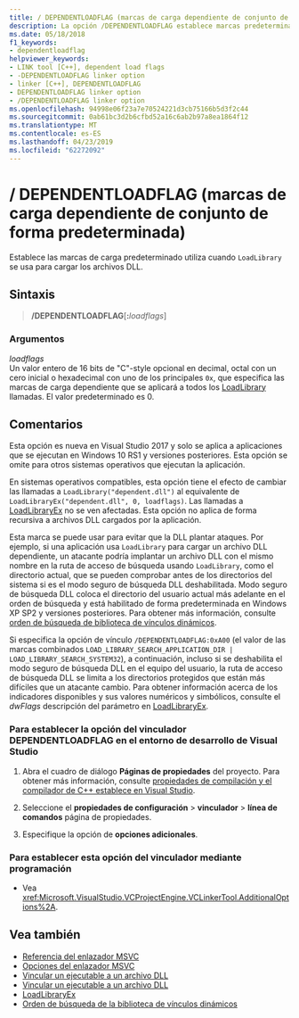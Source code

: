 ```yaml
---
title: / DEPENDENTLOADFLAG (marcas de carga dependiente de conjunto de forma predeterminada)
description: La opción /DEPENDENTLOADFLAG establece marcas predeterminadas para los archivos DLL cargados mediante LoadLibrary
ms.date: 05/18/2018
f1_keywords:
- dependentloadflag
helpviewer_keywords:
- LINK tool [C++], dependent load flags
- -DEPENDENTLOADFLAG linker option
- linker [C++], DEPENDENTLOADFLAG
- DEPENDENTLOADFLAG linker option
- /DEPENDENTLOADFLAG linker option
ms.openlocfilehash: 94998e06f23a7e70524221d3cb75166b5d3f2c44
ms.sourcegitcommit: 0ab61bc3d2b6cfbd52a16c6ab2b97a8ea1864f12
ms.translationtype: MT
ms.contentlocale: es-ES
ms.lasthandoff: 04/23/2019
ms.locfileid: "62272092"
---
```

# <a name="dependentloadflag-set-default-dependent-load-flags"></a>/ DEPENDENTLOADFLAG (marcas de carga dependiente de conjunto de forma predeterminada)

Establece las marcas de carga predeterminado utiliza cuando `LoadLibrary` se usa para cargar los archivos DLL.

## <a name="syntax"></a>Sintaxis

> **/DEPENDENTLOADFLAG**[**:**_loadflags_]

### <a name="arguments"></a>Argumentos

*loadflags*<br/>
Un valor entero de 16 bits de "C"-style opcional en decimal, octal con un cero inicial o hexadecimal con uno de los principales `0x`, que especifica las marcas de carga dependiente que se aplicará a todos los [LoadLibrary](/windows/desktop/api/libloaderapi/nf-libloaderapi-loadlibraryexa) llamadas. El valor predeterminado es 0.

## <a name="remarks"></a>Comentarios

Esta opción es nueva en Visual Studio 2017 y solo se aplica a aplicaciones que se ejecutan en Windows 10 RS1 y versiones posteriores. Esta opción se omite para otros sistemas operativos que ejecutan la aplicación.

En sistemas operativos compatibles, esta opción tiene el efecto de cambiar las llamadas a `LoadLibrary("dependent.dll")` al equivalente de `LoadLibraryEx("dependent.dll", 0, loadflags)`. Las llamadas a [LoadLibraryEx](/windows/desktop/api/libloaderapi/nf-libloaderapi-loadlibraryexa) no se ven afectadas. Esta opción no aplica de forma recursiva a archivos DLL cargados por la aplicación.

Esta marca se puede usar para evitar que la DLL plantar ataques. Por ejemplo, si una aplicación usa `LoadLibrary` para cargar un archivo DLL dependiente, un atacante podría implantar un archivo DLL con el mismo nombre en la ruta de acceso de búsqueda usando `LoadLibrary`, como el directorio actual, que se pueden comprobar antes de los directorios del sistema si es el modo seguro de búsqueda DLL deshabilitada. Modo seguro de búsqueda DLL coloca el directorio del usuario actual más adelante en el orden de búsqueda y está habilitado de forma predeterminada en Windows XP SP2 y versiones posteriores. Para obtener más información, consulte [orden de búsqueda de biblioteca de vínculos dinámicos](/windows/desktop/Dlls/dynamic-link-library-search-order).

Si especifica la opción de vínculo `/DEPENDENTLOADFLAG:0xA00` (el valor de las marcas combinados `LOAD_LIBRARY_SEARCH_APPLICATION_DIR | LOAD_LIBRARY_SEARCH_SYSTEM32`), a continuación, incluso si se deshabilita el modo seguro de búsqueda DLL en el equipo del usuario, la ruta de acceso de búsqueda DLL se limita a los directorios protegidos que están más difíciles que un atacante cambio. Para obtener información acerca de los indicadores disponibles y sus valores numéricos y simbólicos, consulte el *dwFlags* descripción del parámetro en [LoadLibraryEx](/windows/desktop/api/libloaderapi/nf-libloaderapi-loadlibraryexa).

### <a name="to-set-the-dependentloadflag-linker-option-in-the-visual-studio-development-environment"></a>Para establecer la opción del vinculador DEPENDENTLOADFLAG en el entorno de desarrollo de Visual Studio

1. Abra el cuadro de diálogo **Páginas de propiedades** del proyecto. Para obtener más información, consulte [propiedades de compilación y el compilador de C++ establece en Visual Studio](../working-with-project-properties.md).

1. Seleccione el **propiedades de configuración** > **vinculador** > **línea de comandos** página de propiedades.

1. Especifique la opción de **opciones adicionales**.

### <a name="to-set-this-linker-option-programmatically"></a>Para establecer esta opción del vinculador mediante programación

- Vea <xref:Microsoft.VisualStudio.VCProjectEngine.VCLinkerTool.AdditionalOptions%2A>.

## <a name="see-also"></a>Vea también

- [Referencia del enlazador MSVC](linking.md)
- [Opciones del enlazador MSVC](linker-options.md)
- [Vincular un ejecutable a un archivo DLL](../linking-an-executable-to-a-dll.md#linking-implicitly)
- [Vincular un ejecutable a un archivo DLL](../linking-an-executable-to-a-dll.md#determining-which-linking-method-to-use)
- [LoadLibraryEx](/windows/desktop/api/libloaderapi/nf-libloaderapi-loadlibraryexa)
- [Orden de búsqueda de la biblioteca de vínculos dinámicos](/windows/desktop/Dlls/dynamic-link-library-search-order)
